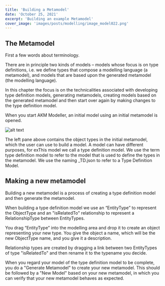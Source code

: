 ```yaml
---
title: 'Building a Metamodel'
date: 'October 25, 2021'
excerpt: 'Building an example Metamodel'
cover_image: 'images/posts/modelling/image_model022.png'
---
```


## The Metamodel

First a few words about terminology. 

There are in principle two kinds of models – models whose focus is on type definitions, i.e. we define types that compose a modelling language (a metamodel), and models that are based upon the generated metamodel (the modelling language).  

In this chapter the focus is on the technicalities associated with developing type definition models, generating metamodels, creating models based on the generated metamodel and then start over again by making changes to the type definition model.

When you start AKM Modeller, an initial model using an initial metamodel is opened.

![alt text](/images/posts/modelling/image_model022.png)

The left pane above contains the object types in the initial metamodel, which the user can use to build a model. 
A model can have different purposes, for exThis model we call a type definition model.
We use the term type definition model to refer to the model that is used to define the types in the metamodel. We use the naming _TD.json to refer to a Type Definition Model. 


## Making a new metamodel

Building a new metamodel is a process of creating a type definition model and then generate the metamodel. 

When building a type definition model we use an “EntityType” to represent the ObjectType and an "isRelatedTo" relationship to represent a RelationshipType between EntityTypes.

You drag “EntityType” into the modelling area and drop it to create an object representing your new type. 
You give the object a name, which will be the new ObjectType name, and you give it a description.

Relationship types are created by dragging a link between two EntityTypes of type "isRelatedTo" and then rename it to the typename you decide.

When you regard your model of the type definition model to be complete, you do a "Generate Metamodel" to create your new metamodel. This should be followed by a "New Model" based on your new metamodel, in which you can verify that your new metamodel behaves as expected.

